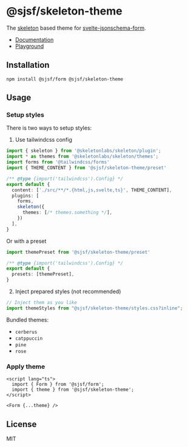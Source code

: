 # @sjsf/skeleton-theme

The [skeleton](https://github.com/skeletonlabs/skeleton) based theme for [svelte-jsonschema-form](https://github.com/x0k/svelte-jsonschema-form).

- [Documentation](https://x0k.github.io/svelte-jsonschema-form/)
- [Playground](https://x0k.github.io/svelte-jsonschema-form/playground/)

## Installation

```shell
npm install @sjsf/form @sjsf/skeleton-theme
```

## Usage

### Setup styles

There is two ways to setup styles:

1. Use tailwindcss config

```typescript
import { skeleton } from '@skeletonlabs/skeleton/plugin';
import * as themes from '@skeletonlabs/skeleton/themes';
import forms from '@tailwindcss/forms'
import { THEME_CONTENT } from '@sjsf/skeleton-theme/preset'

/** @type {import('tailwindcss').Config} */
export default {
  content: ['./src/**/*.{html,js,svelte,ts}', THEME_CONTENT],
  plugins: [
    forms,
    skeleton({
      themes: [/* themes.something */],
    })
  ],
}
```

Or with a preset

```typescript
import themePreset from '@sjsf/skeleton-theme/preset'

/** @type {import('tailwindcss').Config} */
export default {
  presets: [themePreset],
}
```

2. Inject prepared styles (not recommended)

```typescript
// Inject them as you like
import themeStyles from "@sjsf/skeleton-theme/styles.css?inline";
```

Bundled themes:

- `cerberus`
- `catppuccin`
- `pine`
- `rose`

### Apply theme

```svelte
<script lang="ts">
  import { Form } from '@sjsf/form';
  import { theme } from '@sjsf/skeleton-theme';
</script>

<Form {...theme} />
```

## License

MIT
